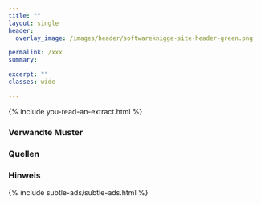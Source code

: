 ```yaml
---
title: ""
layout: single
header:
  overlay_image: /images/header/softwareknigge-site-header-green.png

permalink: /xxx
summary:

excerpt: ""
classes: wide

---
```

{% include you-read-an-extract.html %}


### Verwandte Muster


### Quellen

### Hinweis
{% include subtle-ads/subtle-ads.html %}
